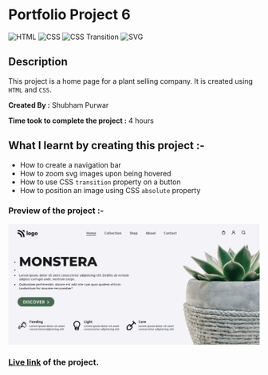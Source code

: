# Portfolio Project 6

![HTML](https://img.shields.io/badge/-HTML-red)
![CSS](https://img.shields.io/badge/-CSS-brightgreen)
![CSS Transition](https://img.shields.io/badge/-CSS%20Transition-orange)
![SVG](https://img.shields.io/badge/-SVG-blue)

## Description

This project is a home page for a plant selling company. It is created using `HTML` and `CSS`.

**Created By :** Shubham Purwar

**Time took to complete the project :** 4 hours

## What I learnt by creating this project :-

- How to create a navigation bar
- How to zoom svg images upon being hovered
- How to use CSS `transition` property on a button
- How to position an image using CSS `absolute` property

### Preview of the project :-

![preview](./preview.png)

### [Live link](https://portfolio-project-6.vercel.app/) of the project.
